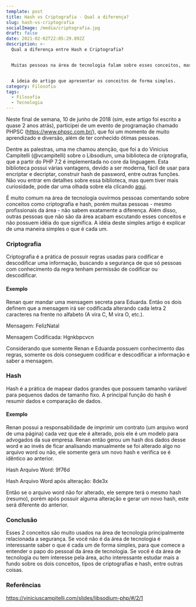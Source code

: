 ```yaml
---
template: post
title: Hash vs Criptografia - Qual a diferença?
slug: hash-vs-criptografia
socialImage: /media/criptografia.jpg
draft: false
date: 2021-02-02T22:05:29.892Z
description: >-
  Qual a diferença entre Hash e Criptografia?


  Muitas pessoas na área de tecnologia falam sobre esses conceitos, mas muitos não sabem a diferença e suas utilidades.


  A ideia do artigo que apresentar os conceitos de forma simples.
category: Filosofia
tags:
  - Filosofia
  - Tecnologia
---
```

Neste final de semana, 10 de junho de 2018 (sim, este artigo foi escrito a quase 2 anos atrás), participei de um evento de programação chamado PHPSC (https://www.phpsc.com.br/), que foi um momento de muito aprendizado e diversão, além de ter conhecido ótimas pessoas.

Dentre as palestras, uma me chamou atenção, que foi a do Vinicius Campitelli (@vcampitelli) sobre o Libsodium, uma biblioteca de criptografia, que a partir do PHP 7.2 é implementada no core da linguagem. Esta biblioteca possui várias vantagens, devido a ser moderna, fácil de usar para encriptar e decriptar, construir hash de password, entre outras funções. Não vou entrar em detalhes sobre essa biblioteca, mas quem tiver mais curiosidade, pode dar uma olhada sobre ela clicando [aqui](https://paragonie.com/book/pecl-libsodium/read/00-intro.md).

É muito comum na área de tecnologia ouvirmos pessoas comentando sobre conceitos como criptografia e hash, porém muitas pessoas - mesmo profissionais da área - não sabem exatamente a diferença. Além disso, outras pessoas que não são da área acabam escutando esses conceitos e não possuem idéia do que significa. A idéia deste simples artigo é explicar de uma maneira simples o que é cada um.

### Criptografia

Criptografia é a prática de possuir regras usadas para codificar e descodificar uma informação, buscando a segurança de que só pessoas com conhecimento da regra tenham permissão de codificar ou descodificar.

#### Exemplo

Renan quer mandar uma mensagem secreta para Eduarda. Então os dois definem que a mensagem irá ser codificada alterando cada letra 2 caracteres na frente no alfabeto (A vira C, M vira O, etc.).

Mensagem: FelizNatal

Mensagem Codificada: Hgnkbpcvcn

Considerando que somente Renan e Eduarda possuem conhecimento das regras, somente os dois conseguem codificar e descodificar a informação e saber a mensagem.

### Hash

Hash é a prática de mapear dados grandes que possuem tamanho variável para pequenos dados de tamanho fixo. A principal função do hash é resumir dados e comparação de dados.

#### Exemplo

Renan possui a responsabilidade de imprimir um contrato (um arquivo word de uma página) cada vez que ele é alterado, pois ele é um modelo para advogados da sua empresa. Renan então gerou um hash dos dados desse word e ao invés de ficar analisando manualmente se foi alterado algo no arquivo word ou não, ele somente gera um novo hash e verifica se é idêntico ao anterior.

Hash Arquivo Word: 9f76d

Hash Arquivo Word após alteração: 8de3x

Então se o arquivo word não for alterado, ele sempre terá o mesmo hash (resumo), porém após possuir alguma alteração e gerar um novo hash, este será diferente do anterior.

### Conclusão

Esses 2 conceitos são muito usados na área de tecnologia principalmente relacionada a segurança. Se você não é da área de tecnologia é interessante saber o que é cada um de forma simples, para que comece a entender o papo do pessoal da área de tecnologia. Se você é da área de tecnologia ou tem interesse pela área, acho interessante estudar mais a fundo sobre os dois conceitos, tipos de criptografias e hash, entre outras coisas.

### Referências
<https://viniciuscampitelli.com/slides/libsodium-php/#/2/1>